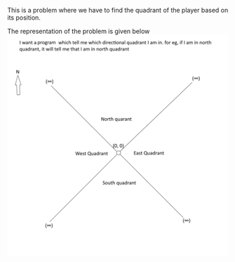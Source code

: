 This is a problem where we have to find the quadrant of the player based on its position.

The representation of the problem is given below
![alt text](./resources/images/test.png)